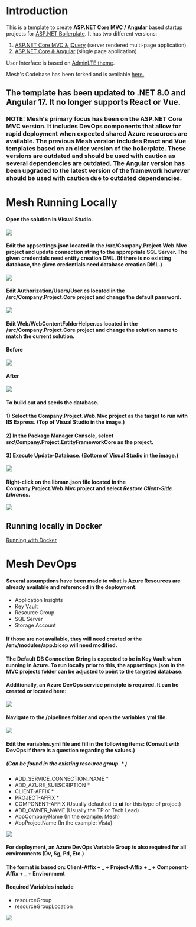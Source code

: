 # Introduction

This is a template to create **ASP.NET Core MVC / Angular** based startup projects for [ASP.NET Boilerplate](https://aspnetboilerplate.com/Pages/Documents). It has two different versions:

1. [ASP.NET Core MVC & jQuery](https://aspnetboilerplate.com/Pages/Documents/Zero/Startup-Template-Core) (server rendered multi-page application).
2. [ASP.NET Core & Angular](https://aspnetboilerplate.com/Pages/Documents/Zero/Startup-Template-Angular) (single page application).
 
User Interface is based on [AdminLTE theme](https://github.com/ColorlibHQ/AdminLTE).

Mesh's Codebase has been forked and is available [here.](https://github.com/Mesh-Systems-Eng/module-zero-core-template)

## The template has been updated to .NET 8.0 and Angular 17. It no longer supports React or Vue.

### NOTE: Mesh's primary focus has been on the ASP.NET Core MVC version. It includes DevOps components that allow for rapid deployment when expected shared Azure resources are available. The previous Mesh version includes React and Vue templates based on an older version of the boilerplate. These versions are outdated and should be used with caution as several dependencies are outdated. The Angular version has been upgraded to the latest version of the framework however should be used with caution due to outdated dependencies.

# Mesh Running Locally
#### Open the solution in Visual Studio. 
![](docs/Open_In_VS.png)

#### Edit the appsettings.json located in the /src/Company.Project.Web.Mvc project and update connection string to the appropriate SQL Server. The given credentials need entity creation DML. **(If there is no existing database, the given credentials need database creation DML.)**
![](docs/Configure_DBConnnection.png)

#### Edit Authorization/Users/User.cs located in the /src/Company.Project.Core project and change the default password.
![](docs/Change_Default_UserPW.png)

#### Edit Web/WebContentFolderHelper.cs located in the /src/Company.Project.Core project and change the solution name to match the current solution.
#### Before
![](docs/Rename_WebHelper_BEFORE.png)
#### After
![](docs/Rename_WebHelper_AFTER.png)

#### To build out and seeds the database.
#### 1) Select the Company.Project.Web.Mvc project as the target to run with IIS Express. (Top of Visual Studio in the image.)
#### 2) In the Package Manager Console, select src\Company.Project.EntityFrameworkCore as the project.
#### 3) Execute Update-Database. (Bottom of Visual Studio in the image.)
![](docs/Update_Database.png)

#### Right-click on the libman.json file located in the Company.Project.Web.Mvc project and select _Restore Client-Side Libraries._
![](docs/Restore_ClientLibraries.png)

## Running locally in Docker
[Running with Docker](docs/how-to/docker/docker.md)

# Mesh DevOps

#### Several assumptions have been made to what is Azure Resources are already available and referenced in the deployment:

- Application Insights
- Key Vault
- Resource Group
- SQL Server
- Storage Account

#### If those are not available, they will need created or the /env/modules/app.bicep will need modified.

#### The Default DB Connection String is expected to be in Key Vault when running in Azure. To run locally prior to this, the appsettings.json in the MVC projects folder can be adjusted to point to the targeted database.

#### Additionally, an Azure DevOps service principle is required. It can be created or located here:
![](docs/Service_Principal.png)

#### Navigate to the /pipelines folder and open the variables.yml file.
![](docs/Rename_Variables_BEFORE.png)

#### Edit the variables.yml file and fill in the following items: (Consult with DevOps if there is a question regarding the values.)
##### (Can be found in the existing resource group. * )
- ADD_SERVICE_CONNECTION_NAME *
- ADD_AZURE_SUBSCRIPTION *
- CLIENT-AFFIX *
- PROJECT-AFFIX *
- COMPONENT-AFFIX (Usually defaulted to **ui** for this type of project)
- ADD_OWNER_NAME (Usually the TP or Tech Lead)
- AbpCompanyName (In the example: Mesh)
- AbpProjectName (In the example: Vista)

![](docs/Rename_Variables_AFTER.png)

#### For deployment, an Azure DevOps Variable Group is also required for all environments (Dv, Sg, Pd, Etc.)
#### The format is based on: Client-Affix + _ + Project-Affix + _ + Component-Affix + _ + Environment

#### Required Variables include
- resourceGroup
- resourceGroupLocation

![](docs/Add_VariableGroup.png)
